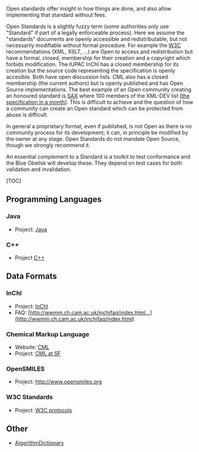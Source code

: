 Open standards offer insight in how things are done, and also allow implementing that standard without fees. 

Open Standards is a slightly fuzzy term (some authorities only use "Standard" if part of a legally enforceable process). Here we assume the "standards" documents are openly accessible and redistributable, but not necessarily modifiable without formal procedure. For example the [W3C](http://www.w3.org/) recommendations (XML, XSLT, ...) are Open to access and redistribution but have a formal, closed, membership for their creation and a copyright which forbids modification. The IUPAC InChI has a closed membership for its creation but the source code representing the specification is openly accesible. Both have open discussion lists. CML also has a closed membership (the current authors) but is openly published and has Open Source implementations. The best example of an Open community creating an honoured standard is [SAX](http://www.saxproject.org/) where 100 members of the XML-DEV list [[the specification in a month](http://www.saxproject.org/sax1-history.html|created)]. This is difficult to achieve and the question of how a community can create an Open standard which can be protected from abuse is difficult. 

In general a proprietary format, even if published, is not Open as there is no community process for its development; it can, in principle be modified by the owner at any stage. Open Standards do not mandate Open Source, though we strongly recommend it. 

An essential complement to a Standard is a toolkit to test conformance and the Blue Obelisk will develop these. They depend on test cases for both validation and invalidation. 

[TOC]

## Programming Languages

### Java

  * Project: [Java](http://java.sun.com/Java)

### C++

  * Project [C++](http://www.cplusplus.com/ref/)

## Data Formats

### InChI

  * Project: [InChI](http://inchi.sf.net)
  * FAQ: [http://wwmm.ch.cam.ac.uk/inchifaq/index.html...](http://wwmm.ch.cam.ac.uk/inchifaq/index.html)

### Chemical Markup Language

  * Website: [CML](http://www.xml-cml.org)
  * Project: [CML at SF](http://cml.sf.net)

### OpenSMILES

  * Project: http://www.opensmiles.org

### W3C Standards

  * Project: [W3C protocols](http://www.w3c.org)

## Other

  * [AlgorithmDictionary](algodict.md)
